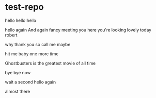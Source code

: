 test-repo
=========

hello
hello
hello

hello again
And again
fancy meeting you here
you're looking lovely today robert


why thank you
so call me maybe

hit me baby one more time

Ghostbusters is the greatest movie of all time


bye
bye now

wait a second
hello again

almost there
